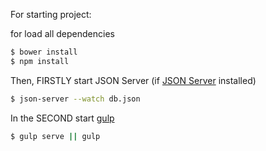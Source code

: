 For starting project:

for load all dependencies

```bash
$ bower install
$ npm install
```


Then, FIRSTLY start JSON Server (if [JSON Server](https://github.com/typicode/json-server) installed)

```bash
$ json-server --watch db.json
```

In the SECOND start [gulp](https://github.com/gulpjs/gulp/blob/master/docs/getting-started.md)

```bash
$ gulp serve || gulp
```